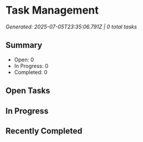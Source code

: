 # Task Management
*Generated: 2025-07-05T23:35:06.791Z | 0 total tasks*

## Summary
- Open: 0
- In Progress: 0
- Completed: 0

## Open Tasks
## In Progress

## Recently Completed
